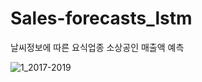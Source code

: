 # Sales-forecasts_lstm
날씨정보에 따른 요식업종 소상공인 매출액 예측

![1_2017-2019](https://user-images.githubusercontent.com/63946418/103017883-99e8bb80-4587-11eb-9707-b6dd24a82a73.png)
